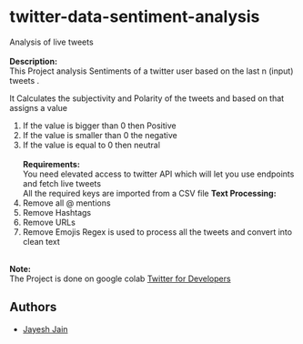 # twitter-data-sentiment-analysis
Analysis of live tweets</br></br>
**Description:**</br>
This Project analysis Sentiments of a twitter user based on the last n (input) tweets .</br>

It Calculates the subjectivity and Polarity of the tweets and based on that assigns a value</br>
1) If the value is bigger than 0 then Positive</br>
2) If the value is smaller than 0 the negative</br>
3) If the value is equal to 0 then neutral 
</br></br>
**Requirements:**</br>
You need elevated access to twitter API which will let you use endpoints and fetch live tweets</br>
All the required keys are imported from a CSV file 
**Text Processing:**</br>
1) Remove all @ mentions</br>
2) Remove Hashtags</br>
3) Remove URLs</br>
4) Remove Emojis
Regex is used to process all the tweets and convert into clean text
</br></br>


**Note:**</br>The Project is done on google colab
[Twitter for Developers](https://developer.twitter.com/en)
## Authors
- [Jayesh Jain](https://github.com/jayesh15)
